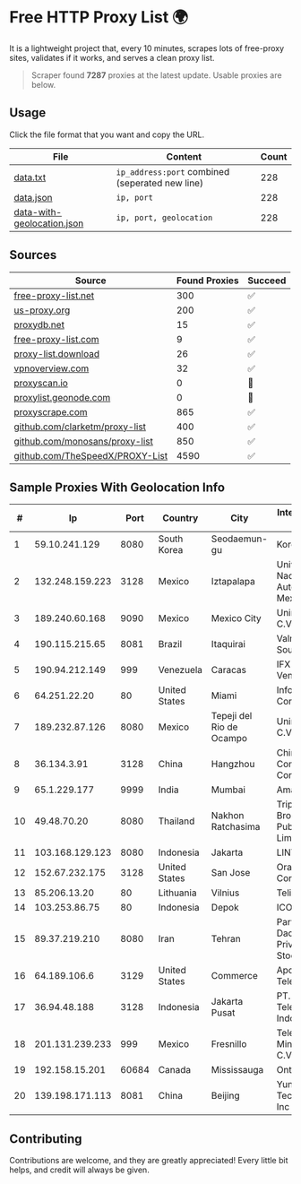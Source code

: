 
# Free HTTP Proxy List 🌍

It is a lightweight project that, every 10 minutes, scrapes lots of free-proxy sites, validates if it works, and serves a clean proxy list.


> Scraper found **7287** proxies at the latest update. Usable proxies are below.

## Usage

Click the file format that you want and copy the URL.


|File|Content|Count|
|----|-------|-----|
|[data.txt](https://raw.githubusercontent.com/themiralay/Proxy-List-World/master/data.txt)|`ip_address:port` combined (seperated new line)|228|
|[data.json](https://raw.githubusercontent.com/themiralay/Proxy-List-World/master/data.json)|`ip, port`|228|
|[data-with-geolocation.json](https://raw.githubusercontent.com/themiralay/Proxy-List-World/master/data-with-geolocation.json)|`ip, port, geolocation`|228|

## Sources

|Source|Found Proxies|Succeed|
|------|-------------|-------|
|[free-proxy-list.net](https://free-proxy-list.net)|300|✅|
|[us-proxy.org](https://www.us-proxy.org)|200|✅|
|[proxydb.net](http://proxydb.net)|15|✅|
|[free-proxy-list.com](https://free-proxy-list.com/?page=&port=&type%5B%5D=http&type%5B%5D=https&up_time=0&search=Search)|9|✅|
|[proxy-list.download](https://www.proxy-list.download/HTTP)|26|✅|
|[vpnoverview.com](https://vpnoverview.com/privacy/anonymous-browsing/free-proxy-servers)|32|✅|
|[proxyscan.io](https://www.proxyscan.io)|0|🚫|
|[proxylist.geonode.com](https://proxylist.geonode.com/api/proxy-list?limit=300&page=1&sort_by=lastChecked&sort_type=desc&protocols=http,https)|0|🚫|
|[proxyscrape.com](https://api.proxyscrape.com/v2/?request=displayproxies&protocol=http&timeout=10000&country=all&ssl=all&anonymity=all)|865|✅|
|[github.com/clarketm/proxy-list](https://raw.githubusercontent.com/clarketm/proxy-list/master/proxy-list-raw.txt)|400|✅|
|[github.com/monosans/proxy-list](https://raw.githubusercontent.com/monosans/proxy-list/main/proxies/http.txt)|850|✅|
|[github.com/TheSpeedX/PROXY-List](https://raw.githubusercontent.com/TheSpeedX/PROXY-List/master/http.txt)|4590|✅|


## Sample Proxies With Geolocation Info

|#|Ip|Port|Country|City|Internet Service Provider|
|-|--|----|-------|----|-------------------------|
|1|59.10.241.129|8080|South Korea|Seodaemun-gu|Korea Telecom|
|2|132.248.159.223|3128|Mexico|Iztapalapa|Universidad Nacional Autonoma de Mexico|
|3|189.240.60.168|9090|Mexico|Mexico City|Uninet S.A. de C.V.|
|4|190.115.215.65|8081|Brazil|Itaquirai|Valmir Lopes De Souza|
|5|190.94.212.149|999|Venezuela|Caracas|IFX Networks Venezuela C.A.|
|6|64.251.22.20|80|United States|Miami|Infolink Global Corporation|
|7|189.232.87.126|8080|Mexico|Tepeji del Rio de Ocampo|Uninet S.A. de C.V.|
|8|36.134.3.91|3128|China|Hangzhou|China Mobile Communications Corporation|
|9|65.1.229.177|9999|India|Mumbai|Amazon.com|
|10|49.48.70.20|8080|Thailand|Nakhon Ratchasima|Triple T Broadband Public Company Limited|
|11|103.168.129.123|8080|Indonesia|Jakarta|LINTASARTA|
|12|152.67.232.175|3128|United States|San Jose|Oracle Corporation|
|13|85.206.13.20|80|Lithuania|Vilnius|Telia Lietuva, AB|
|14|103.253.86.75|80|Indonesia|Depok|ICONPLN|
|15|89.37.219.210|8080|Iran|Tehran|Parvaresh Dadeha Co. Private Joint Stock|
|16|64.189.106.6|3129|United States|Commerce|Apogee Telecom Inc.|
|17|36.94.48.188|3128|Indonesia|Jakarta Pusat|PT. Telekomunikasi Indonesia|
|18|201.131.239.233|999|Mexico|Fresnillo|Telecable del Mineral, S. A. de C.V.|
|19|192.158.15.201|60684|Canada|Mississauga|Ontario Inc.|
|20|139.198.171.113|8081|China|Beijing|Yunify Technologies Inc|



## Contributing

Contributions are welcome, and they are greatly appreciated! Every
little bit helps, and credit will always be given.

